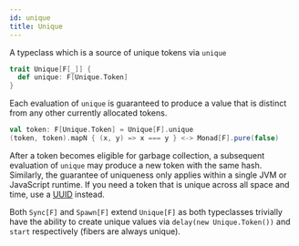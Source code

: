 ```yaml
---
id: unique
title: Unique
---
```


A typeclass which is a source of unique tokens via `unique`

```scala
trait Unique[F[_]] {
  def unique: F[Unique.Token]
}
```

Each evaluation of `unique` is guaranteed to produce a value that is distinct 
from any other currently allocated tokens. 

```scala
val token: F[Unique.Token] = Unique[F].unique
(token, token).mapN { (x, y) => x === y } <-> Monad[F].pure(false)
```

After a token becomes eligible for garbage collection, a subsequent evaluation 
of `unique` may produce a new token with the same hash. Similarly, the guarantee 
of uniqueness only applies within a single JVM or JavaScript runtime. If you 
need a token that is unique across all space and time, use a 
[UUID](https://docs.oracle.com/javase/7/docs/api/java/util/UUID.html) instead.

Both `Sync[F]` and `Spawn[F]` extend `Unique[F]` as both typeclasses trivially
have the ability to create unique values via `delay(new Unique.Token())` and
`start` respectively (fibers are always unique).
